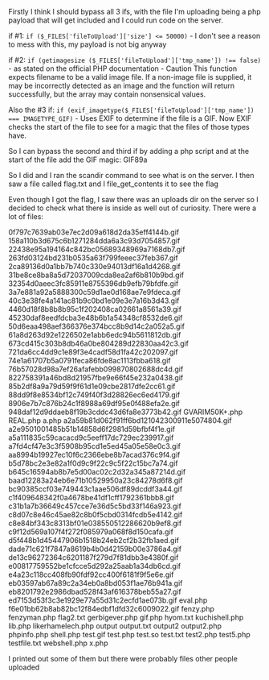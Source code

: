 Firstly I think I should bypass all 3 ifs, with the file I'm uploading being a php payload that will get included and I could run code on the server.

if #1:
```if ($_FILES['fileToUpload']['size'] <= 50000)``` - I don't see a reason to mess with this, my payload is not big anyway

if #2:
```if (getimagesize ($_FILES['fileToUpload']['tmp_name']) !== false)``` - as stated on the official PHP documentation - Caution
This function expects filename to be a valid image file. If a non-image file is supplied, it may be incorrectly detected as an image and the function will return successfully, but the array may contain nonsensical values.

Also the #3 if:
```if (exif_imagetype($_FILES['fileToUpload']['tmp_name']) === IMAGETYPE_GIF)``` - Uses EXIF to determine if the file is a GIF.
Now EXIF checks the start of the file to see for a magic that the files of those types have.

So I can bypass the second and third if by adding a php script and at the start of the file add the GIF magic: GIF89a

So I did and I ran the scandir command to see what is on the server.
I then saw a file called flag.txt and I file_get_contents it to see the flag

Even though I got the flag, I saw there was an uploads dir on the server so I decided to check what there is inside as well out of curiosity.
There were a lot of files:

0f797c7639ab03e7ec2d09a618d2da35eff4144b.gif
158a110b3d675c6b1271284dda6a3c93d7054857.gif
22438e95a194164c842bc05689348969a7168db7.gif
263fd03124bd231b0535a63f799feeec37feb367.gif
2ca89136d0a1bb7b740c330e94013df16a1d4268.gif
31be8ce8ba8a5d72037009cda8ea2af6b810b9bd.gif
32354d0aeec3fc85911e8755396db9efb79bfdfe.gif
3a7e881a92a5888300c59d1ae0d168ae7e9fdeca.gif
40c3e38fe4a141ac81b9c0bd1e09e3e7a16b3d43.gif
4460d18f8b8b8b95c1f202408ca02661a8561a39.gif
45230daf8eedfdcba3e48b6b1a54348cf8532de6.gif
50d6eaa498aef366376e374bcc8b9d14c2a052a5.gif
61a8d263d92e1226502e1abb6edc94b5611812db.gif
673cd415c303b8db46a0be804289d22830aa42c3.gif
721da6cc4dd9c1e89f3e4cadf58d1fa42c202097.gif
74e1a61707b5a0791feca86fde8ac1113fbba618.gif
76b57028d98a7ef26afafebb099870802688dc4d.gif
822758391a46bd8d21957fbe9e66f45e232a0438.gif
85b2df8a9a79d59f9f61d1e09cbe2817dfe2cc61.gif
88dd9f8e8534bf12c749f40f3d28826ec6ed4179.gif
8906e7b7c876b24c1f8988a69df95e0f488efa2e.gif
948daf12d9ddaeb8f19b3cddc43d6fa8e3773b42.gif
GVARIM50K+.php
REAL.php
a.php
a2a59b81d062f91ff6bd121042300911e5074804.gif
a2e9501001485b51b14858d6f2981d59bfbf4f1e.gif
a5a111835c59cacacd9c5eeff17dc729ec239917.gif
a7fd4cf47e3c3f5908b95cd1e5ed45a05e58e0c3.gif
aa8994b19927ec10f6c2366ebe8b7acad376c9f4.gif
b5d78bc2e3e82a1f0d9c9f22c9c5f22c15bc7a74.gif
b645c16594ab8b7e5d00ac02c2d32a345a87214d.gif
baad12283a24eb6e71b10529950a23c84278d6f8.gif
bc90385ccf03e749443c1aae506df89dcddf3a44.gif
c1f409648342f0a4678be41df1cff1792361bbb8.gif
c31b1a7b36649c457cce7e36d5c5bd33f146a923.gif
c8d07c8e46c45ae82c8b0f5cbd0314fcdb5e4142.gif
c8e84bf343c8313bf01e038550512286620b9ef8.gif
c9f12d569a107f4f272f085979a068f8d150cafa.gif
d5f448b1d45447906b1518b24eb2cf2b32fb1aed.gif
dade71c621f7847a8619b4b0d42159b00e3786a4.gif
de13c96272364c6201187f279d7f81dbb3e4380f.gif
e00817759552be1cfcce5d292a25aab1a34db6cd.gif
e4a23c118cc408fb90fdf92cc400f6181f9f5e6e.gif
eb03597ab67a89c2a34eb0a8bd053f1ae76b941a.gif
eb8201792e2986dbad528f43af616378beb55a27.gif
ed7153d53f3c3e1929e77a55d31c2ecfd1ae073b.gif
eval.php
f6e01bb62b8ab82bc12f84edbf1dfd32c6009022.gif
fenzy.php
fenzyman.php
flag2.txt
gerbigever.php
gif.php
hyom.txt
kuchishell.php
lib.php
likerhamelech.php
output
output.txt
output2
output2.php
phpinfo.php
shell.php
test.gif
test.php
test.so
test.txt
test2.php
test5.php
testfile.txt
webshell.php
x.php


I printed out some of them but there were probably files other people uploaded